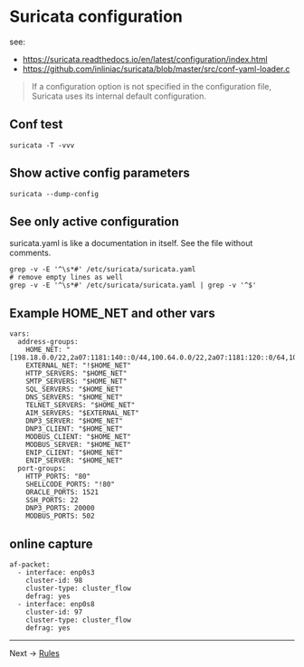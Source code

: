 # Suricata configuration

see:
* https://suricata.readthedocs.io/en/latest/configuration/index.html
* https://github.com/inliniac/suricata/blob/master/src/conf-yaml-loader.c


> If a configuration option is not specified in  the configuration file, Suricata uses its internal default configuration.


## Conf test

```
suricata -T -vvv
```

## Show active config parameters

```
suricata --dump-config
```

## See only active configuration
suricata.yaml is like a documentation in itself. See the file without comments.
```
grep -v -E '^\s*#' /etc/suricata/suricata.yaml
# remove empty lines as well
grep -v -E '^\s*#' /etc/suricata/suricata.yaml | grep -v '^$'
```

## Example HOME_NET and other vars

```
vars:
  address-groups:
    HOME_NET: "[198.18.0.0/22,2a07:1181:140::0/44,100.64.0.0/22,2a07:1181:120::0/64,100.64.134.0/24,2a07:1181:121::0/64,10.242.4.0/24,2a07:1181:130:3604::0/64,10.242.5.0/24,2a07:1181:130:3605::0/64,10.242.6.0/24,2a07:1181:130:3606::0/64,10.242.7.0/24,2a07:1181:130:3607::0/64]"
    EXTERNAL_NET: "!$HOME_NET"
    HTTP_SERVERS: "$HOME_NET"
    SMTP_SERVERS: "$HOME_NET"
    SQL_SERVERS: "$HOME_NET"
    DNS_SERVERS: "$HOME_NET"
    TELNET_SERVERS: "$HOME_NET"
    AIM_SERVERS: "$EXTERNAL_NET"
    DNP3_SERVER: "$HOME_NET"
    DNP3_CLIENT: "$HOME_NET"
    MODBUS_CLIENT: "$HOME_NET"
    MODBUS_SERVER: "$HOME_NET"
    ENIP_CLIENT: "$HOME_NET"
    ENIP_SERVER: "$HOME_NET"
  port-groups:
    HTTP_PORTS: "80"
    SHELLCODE_PORTS: "!80"
    ORACLE_PORTS: 1521
    SSH_PORTS: 22
    DNP3_PORTS: 20000
    MODBUS_PORTS: 502
```

## online capture

```
af-packet:
  - interface: enp0s3
    cluster-id: 98
    cluster-type: cluster_flow
    defrag: yes
  - interface: enp0s8
    cluster-id: 97
    cluster-type: cluster_flow
    defrag: yes
```

----

Next -> [Rules](/Suricata/rules)
